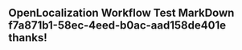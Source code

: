 <properties
ms.topic="hero-topic"
ms.test1="hero-topic"
ms.test2="test"/>

## OpenLocalization Workflow Test MarkDown f7a871b1-58ec-4eed-b0ac-aad158de401e thanks!
